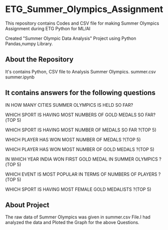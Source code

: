 # ETG_Summer_Olympics_Assignment
This repository contains Codes and CSV file for making Summer Olympics Assignment during ETG Python for ML/AI

Created "Summer Olympic Data Analysis" Project using Python Pandas,numpy Library.

## About the Repository
It's contains Python, CSV file to Analysis Summer Olympics.
summer.csv
summer.ipynb

## It contains answers for the following questions
IN HOW MANY CITIES SUMMER OLYMPICS IS HELD SO FAR?

WHICH SPORT IS HAVING MOST NUMBERS OF GOLD MEDALS SO FAR?(TOP 5)

WHICH SPORT IS HAVING MOST NUMBER OF MEDALS SO FAR ?(TOP 5)

WHICH PLAYER HAS WON MOST NUMBER OF MEDALS ?(TOP 5)

WHICH PLAYER HAS WON MOST NUMBER OF GOLD MEDALS ?(TOP 5)

IN WHICH YEAR INDIA WON FIRST GOLD MEDAL IN SUMMER OLYMPICS ?(TOP 5)

WHICH EVENT IS MOST POPULAR IN TERMS OF NUMBERS OF PLAYERS ?(TOP 5)

WHICH SPORT IS HAVING MOST FEMALE GOLD MEDALISTS ?(TOP 5)

## About Project
The raw data of Summer Olympics was given in summer.csv File.I had analyzed the data and Ploted the Graph for the above Questions.
